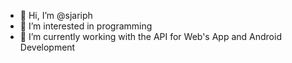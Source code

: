 - 👋 Hi, I’m @sjariph
- 👀 I’m interested in programming
- 🌱 I’m currently working with the API for Web's App and Android Development
<!-- - 📫 How to reach me ... -->

<!---
sjariph/sjariph is a ✨ special ✨ repository because its `README.md` (this file) appears on your GitHub profile.
You can click the Preview link to take a look at your changes.
--->
